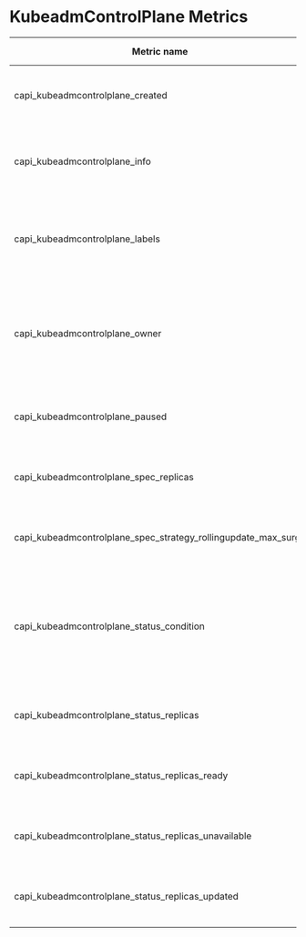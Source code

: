 # KubeadmControlPlane Metrics

| Metric name                                                    | Metric type | Labels/tags                                                                                                                                                                                                       |
|----------------------------------------------------------------|-------------|-------------------------------------------------------------------------------------------------------------------------------------------------------------------------------------------------------------------|
| capi_kubeadmcontrolplane_created                               | Gauge       | `kubeadmcontrolplane`=&lt;kcp-name&gt; <br> `namespace`=&lt;kcp-namespace&gt; <br> `uid`=&lt;uid&gt;                                                                                                              |
| capi_kubeadmcontrolplane_info                                  | Gauge       | `kubeadmcontrolplane`=&lt;kcp-name&gt; <br> `namespace`=&lt;kcp-namespace&gt; <br> `uid`=&lt;uid&gt; <br> `version`=&lt;kcp-version&gt;                                                                           |
| capi_kubeadmcontrolplane_labels                                | Gauge       | `kubeadmcontrolplane`=&lt;kcp-name&gt; <br> `namespace`=&lt;kcp-namespace&gt; <br> `uid`=&lt;uid&gt; <br> `label_KCP_LABEL`=&lt;KCP_LABEL&gt;                                                                     |
| capi_kubeadmcontrolplane_owner                                 | Gauge       | `kubeadmcontrolplane`=&lt;kcp-name&gt; <br> `namespace`=&lt;kcp-namespace&gt; <br> `uid`=&lt;uid&gt; <br> `owner_kind`=&lt;kind&gt; <br> `owner_name`=&lt;name&gt; <br> `owner_is_controller`=&lt;true\|false&gt; |
| capi_kubeadmcontrolplane_paused                                | Gauge       | `kubeadmcontrolplane`=&lt;kcp-name&gt; <br> `namespace`=&lt;kcp-namespace&gt; <br> `uid`=&lt;uid&gt;                                                                                                              |
| capi_kubeadmcontrolplane_spec_replicas                         | Gauge       | `kubeadmcontrolplane`=&lt;kcp-name&gt; <br> `namespace`=&lt;kcp-namespace&gt; <br> `uid`=&lt;uid&gt;                                                                                                              |
| capi_kubeadmcontrolplane_spec_strategy_rollingupdate_max_surge | Gauge       | `kubeadmcontrolplane`=&lt;kcp-name&gt; <br> `namespace`=&lt;kcp-namespace&gt; <br> `uid`=&lt;uid&gt;                                                                                                              |
| capi_kubeadmcontrolplane_status_condition                      | Gauge       | `kubeadmcontrolplane`=&lt;kcp-name&gt; <br> `namespace`=&lt;kcp-namespace&gt; <br> `uid`=&lt;uid&gt; <br> `condition`=&lt;kubeadmcontrolplane-condition&gt; <br> `status`=&lt;true\|false\|unknown&gt;            |
| capi_kubeadmcontrolplane_status_replicas                       | Gauge       | `kubeadmcontrolplane`=&lt;kcp-name&gt; <br> `namespace`=&lt;kcp-namespace&gt; <br> `uid`=&lt;uid&gt;                                                                                                              |
| capi_kubeadmcontrolplane_status_replicas_ready                 | Gauge       | `kubeadmcontrolplane`=&lt;kcp-name&gt; <br> `namespace`=&lt;kcp-namespace&gt; <br> `uid`=&lt;uid&gt;                                                                                                              |
| capi_kubeadmcontrolplane_status_replicas_unavailable           | Gauge       | `kubeadmcontrolplane`=&lt;kcp-name&gt; <br> `namespace`=&lt;kcp-namespace&gt; <br> `uid`=&lt;uid&gt;                                                                                                              |
| capi_kubeadmcontrolplane_status_replicas_updated               | Gauge       | `kubeadmcontrolplane`=&lt;kcp-name&gt; <br> `namespace`=&lt;kcp-namespace&gt; <br> `uid`=&lt;uid&gt;                                                                                                              |
